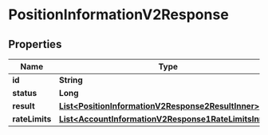 

# PositionInformationV2Response


## Properties

| Name | Type | Description | Notes |
|------------ | ------------- | ------------- | -------------|
|**id** | **String** |  |  [optional] |
|**status** | **Long** |  |  [optional] |
|**result** | [**List&lt;PositionInformationV2Response2ResultInner&gt;**](PositionInformationV2Response2ResultInner.md) |  |  [optional] |
|**rateLimits** | [**List&lt;AccountInformationV2Response1RateLimitsInner&gt;**](AccountInformationV2Response1RateLimitsInner.md) |  |  [optional] |



